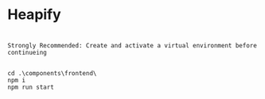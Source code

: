 # Heapify

#
#
#

``` Setup Steps
Strongly Recommended: Create and activate a virtual environment before continueing


cd .\components\frontend\
npm i
npm run start
```
